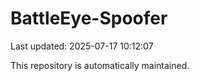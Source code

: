 # BattleEye-Spoofer

Last updated: 2025-07-17 10:12:07

This repository is automatically maintained.
